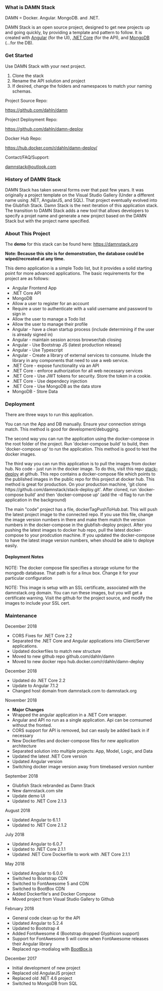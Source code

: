 <h3>What is DAMN Stack</h3>

<p>DAMN = Docker. Angular. MongoDB. and .NET.</p>
<p>
  DAMN Stack is an open source project, designed to get new projects up and going quickly, by providing a template and pattern to follow. It is created with
  <a href="http://angular.io" target="_blank">Angular</a> (for the UI),
  <a href="https://www.microsoft.com/net/core#windowscmd" target="_blank">.NET Core</a> (for the API), and
  <a href="https://www.mongodb.com/" target="_blank">MongoDB</a> (...for the DB).
</p>

<h3>Get Started</h3>
<p>Use DAMN Stack with your next project.</p>
<ol>
  <li>Clone the stack</li>
  <li>Rename the API solution and project</li>
  <li>If desired, change the folders and namespaces to match your naming schemas.</li>
</ol>


<p>Project Source Repo:</p>
<p><a href="https://github.com/dahln/damn" target="_blank">https://github.com/dahln/damn</a></p>

<p>Project Deployment Repo:</p>
<p><a href="https://github.com/dahln/damn-deploy" target="_blank">https://github.com/dahln/damn-deploy</a></p>

<p>Docker Hub Repo:</p>
<p><a href="https://hub.docker.com/r/dahln/damn-deploy/" target="_blank">https://hub.docker.com/r/dahln/damn-deploy/</a></p>

<p>Contact/FAQ/Support:</p>
<p><a href="mailto:damnstack@outlook.com">damnstack@outlook.com</a></p>

<h3>History of DAMN Stack</h3>
<p>
  DAMN Stack has taken several forms over that past few years. It was originally a project template on the Visual Studio Gallery (Under a different name using .NET, AngularJS, and SQL). That project eventually evolved into the Glubfish Stack. Damn Stack is the next iteration of this application stack. The transition to DAMN Stack adds a new tool that allows developers to specify a projet name and generate a new project based on the DAMN Stack but with the project name specified.
</p>

<h3>About This Project</h3>
<p>
  The <strong>demo</strong> for this stack can be found here: <a href="https://damnstack.org">https://damnstack.org</a>
</p>
<p>
  <strong>Note: Because this site is for demonstration, the database could be wiped/recreated at any time.</strong>
</p>

<p>This demo application is a simple Todo list, but it provides a solid starting point for more advanced applications. The basic requirements for the project are as follows:</p>
<ul>
  <li>Angular Frontend App</li>
  <li>.NET Core API</li>
  <li>MongoDB</li>
  <li>Allow a user to register for an account</li>
  <li>Require a user to authenticate with a valid username and password to sign in</li>
  <li>Allow the user to manage a Todo list</li>
  <li>Allow the user to manage their profile</li>
  <li>Angular - have a clean startup process (include determining if the user is already signed in)</li>
  <li>Angular - maintain session across browser/tab closing</li>
  <li>Angular - Use Bootstrap JS (latest production release)</li>
  <li>Angular - Use Typescript</li>
  <li>Angular - Create a library of external services to consume. Inlude the library in any components that need to use a web service.</li>
  <li>.NET Core - expose functionality via an API</li>
  <li>.NET Core - enforce authorization for all web necessary services</li>
  <li>.NET Core - Use JWT tokens for security. Store the token in a cookie.</li>
  <li>.NET Core - Use dependecy injection</li>
  <li>.NET Core - Use MongoDB as the data store</li>
  <li>MongoDB - Store Data</li>
</ul>

<h3>Deployment</h3>
<p>There are three ways to run this application.</p>
<p>You can run the App and DB manually. Ensure your connection strings match. This method is good for development/debugging.</p>
<p>The second way you can run the application using the docker-compose in the root folder of the project. Run 'docker-compose build' to build, then 'docker-compose up' to run the application. This method is good to test the docker images.</p>
<p>The third way you can run this application is to pull the images from docker hub. No code - just run in the docker image. To do this, visit this repo <a href="https://github.com/damnstack/stack-deploy">stack-deploy</a> at github. This repo contains a docker-compose file which points to the published images in the public repo for this project at docker hub. This method is great for production. On your production machine, 'git clone https://github.com/damnstack/stack-deploy.git'. After cloned, run 'docker-compose build' and then 'docker-compose up' (add the -d flag to run the application in the background)</p>
<p>The main "code" project has a file, dockerTagPushToHub.bat. This will push the latest project image to the connected repo. If you use this file, change the image version numbers in there and make them match the version numbers in the docker-compose in the glubfish-deploy project. After you pushing the latest images to docker hub repo, pull the latest docker-compose to your prodcution machine. If you updated the docker-compose to have the latest image version numbers, when should be able to deploye easily.</p>
<h4>Deployment Notes</h4>
<p>NOTE: The docker compose file specifies a storage volume for the mongodb database. That path is for a linux box. Change it for your particular configuration</p>
<p>NOTE: This image is setup with an SSL certificate, associated with the damnstack.org domain. You can run these images, but you will get a certificate warning. Visit the github for the project source, and modify the images to include your SSL cert.</p>

<h3>Maintenance</h3>
<p>December 2018</p>
<ul>
  <li>CORS Fixes for .NET Core 2.2</li>
  <li>Separated the .NET Core and Angular applications into Client/Server applications.</li>
  <li>Updated dockerfiles to match new structure</li>
  <li>Moved to new github repo github.com/dahln/damn</li>
  <li>Moved to new docker repo hub.docker.com/r/dahln/damn-deploy</li>
</ul>


<p>December 2018</p>
<ul>
  <li>Updated do .NET Core 2.2</li>
  <li>Update to Angular 7.1.2</li>
  <li>Changed host domain from damnstack.com to damnstack.org</li>
</ul>

<p>November 2018</p>
<ul>
  <li><strong>Major Changes</strong></li>
  <li>Wrapped the angular application in a .NET Core wrapper.</li>
  <li>Angular and API no run as a single application. Api can be comsumed without the fronted.</li>
  <li>CORS support for API is removed, but can easily be added back in if necessary</li>
  <li>New Dockerfiles and docker-compose files for new application architecture</li>
  <li>Separated solution into multiple projects: App, Model, Logic, and Data</li>
  <li>Updated the latest .NET Core version</li>
  <li>Updated Angular version</li>
  <li>Switching docker image version away from timebased version number</li>
</ul>

<p>September 2018</p>
<ul>
  <li>Glubfish Stack rebranded as Damn Stack</li>
  <li>New damnstack.com site</li>
  <li>Update demo UI</li>
  <li>Updated to .NET Core 2.1.3</li>
</ul>

<p>August 2018</p>
<ul>
  <li>Updated Angular to 6.1.1</li>
  <li>Updated to .NET Core 2.1.2</li>
</ul>

<p>July 2018</p>
<ul>
  <li>Updated Angular to 6.0.7</li>
  <li>Updated to .NET Core 2.1.1</li>
  <li>Updated .NET Core Dockerfile to work with .NET Core 2.1.1</li>
</ul>

<p>May 2018</p>
<ul>
  <li>Updated Angular to 6.0.0</li>
  <li>Switched to Bootstrap CDN</li>
  <li>Switched to FontAwesome 5 and CDN</li>
  <li>Switched to BootBox CDN</li>
  <li>Added Dockerfile's and Docker Compose</li>
  <li>Moved project from Visual Studio Gallery to Github</li>
</ul>

<p>February 2018</p>
<ul>
  <li>General code clean up for the API</li>
  <li>Updated Angular to 5.2.4</li>
  <li>Updated to Bootstrap 4</li>
  <li>Added FontAwesome 4 (Bootstrap dropped Glyphicon support)</li>
  <li>Support for FontAwesome 5 will come when FontAwesome releases their Angular library</li>
  <li>
    Replaced ngx-modialog with
    <a href="http://bootboxjs.com/" target="_blank">BootBox.js</a>
  </li>
</ul>

<p>December 2017</p>
<ul>
  <li>Initial development of new project</li>
  <li>Replaced old AngularJS project</li>
  <li>Replaced old .NET 4.6 project</li>
  <li>Switched to MongoDB from SQL</li>
</ul>

